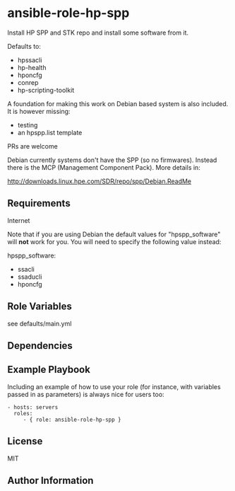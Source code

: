 ansible-role-hp-spp
=========

Install HP SPP and STK repo and install some software from it.

Defaults to:
 - hpssacli
 - hp-health
 - hponcfg
 - conrep
 - hp-scripting-toolkit

A foundation for making this work on Debian based system is also
included. It is however missing:
 - testing
 - an hpspp.list template

PRs are welcome

Debian currently systems don't have the SPP (so no firmwares). Instead there is the
MCP (Management Component Pack). More details in: 

http://downloads.linux.hpe.com/SDR/repo/spp/Debian.ReadMe

Requirements
------------

Internet

Note that if you are using Debian the default values for "hpspp_software" will **not** work for you. You will need to specify the following value instead:

hpspp_software:
 - ssacli
 - ssaducli
 - hponcfg

Role Variables
--------------

see defaults/main.yml

Dependencies
------------


Example Playbook
----------------

Including an example of how to use your role (for instance, with variables passed in as parameters) is always nice for users too:

    - hosts: servers
      roles:
         - { role: ansible-role-hp-spp }

License
-------

MIT

Author Information
------------------
